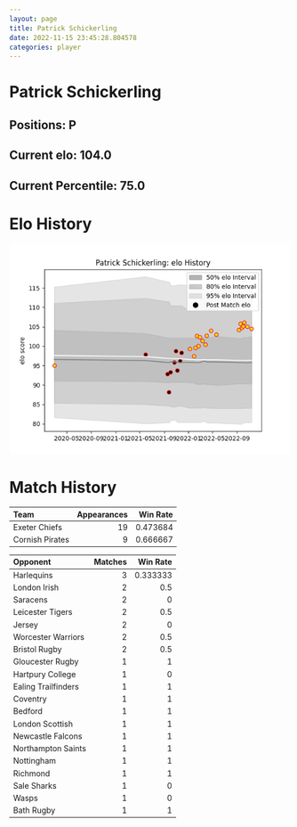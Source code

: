 ```yaml
---  
layout: page  
title: Patrick Schickerling  
date: 2022-11-15 23:45:28.804578  
categories: player  
---
```

# Patrick Schickerling

## Positions: P

## Current elo: 104.0

## Current Percentile: 75.0

# Elo History


![elo history](history_PatrickSchickerling.png)
# Match History


| Team            |   Appearances |   Win Rate |
|:----------------|--------------:|-----------:|
| Exeter Chiefs   |            19 |   0.473684 |
| Cornish Pirates |             9 |   0.666667 |

| Opponent            |   Matches |   Win Rate |
|:--------------------|----------:|-----------:|
| Harlequins          |         3 |   0.333333 |
| London Irish        |         2 |   0.5      |
| Saracens            |         2 |   0        |
| Leicester Tigers    |         2 |   0.5      |
| Jersey              |         2 |   0        |
| Worcester Warriors  |         2 |   0.5      |
| Bristol Rugby       |         2 |   0.5      |
| Gloucester Rugby    |         1 |   1        |
| Hartpury College    |         1 |   0        |
| Ealing Trailfinders |         1 |   1        |
| Coventry            |         1 |   1        |
| Bedford             |         1 |   1        |
| London Scottish     |         1 |   1        |
| Newcastle Falcons   |         1 |   1        |
| Northampton Saints  |         1 |   1        |
| Nottingham          |         1 |   1        |
| Richmond            |         1 |   1        |
| Sale Sharks         |         1 |   0        |
| Wasps               |         1 |   0        |
| Bath Rugby          |         1 |   1        |